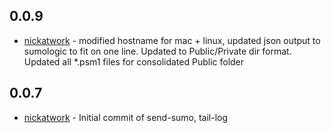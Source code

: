 ## 0.0.9
- <span style="color:blue">[nickatwork](https://github.com/nickatwork)</span> - modified hostname for mac + linux, updated json output to sumologic to fit on one line. Updated to Public/Private dir format. Updated all *.psm1 files for consolidated Public folder

## 0.0.7
- <span style="color:blue">[nickatwork](https://github.com/nickatwork)</span>  - Initial commit of send-sumo, tail-log